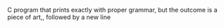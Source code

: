  C program that prints exactly with proper grammar, but the outcome is a piece of art,, followed by a new line
